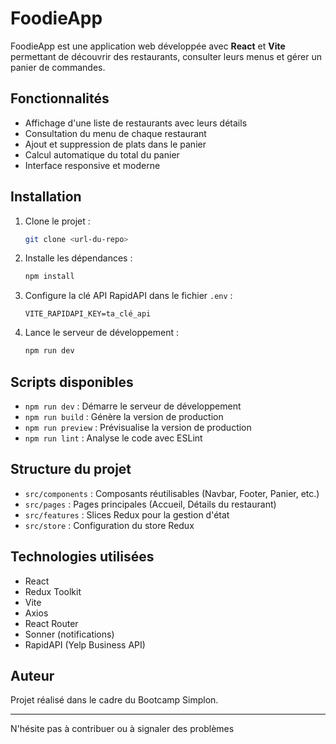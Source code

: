 # FoodieApp

FoodieApp est une application web développée avec **React** et **Vite** permettant de découvrir des restaurants, consulter leurs menus et gérer un panier de commandes.

## Fonctionnalités

- Affichage d'une liste de restaurants avec leurs détails
- Consultation du menu de chaque restaurant
- Ajout et suppression de plats dans le panier
- Calcul automatique du total du panier
- Interface responsive et moderne

## Installation

1. Clone le projet :
   ```bash
   git clone <url-du-repo>
   ```
2. Installe les dépendances :
   ```bash
   npm install
   ```
3. Configure la clé API RapidAPI dans le fichier `.env` :
   ```
   VITE_RAPIDAPI_KEY=ta_clé_api
   ```
4. Lance le serveur de développement :
   ```bash
   npm run dev
   ```

## Scripts disponibles

- `npm run dev` : Démarre le serveur de développement
- `npm run build` : Génère la version de production
- `npm run preview` : Prévisualise la version de production
- `npm run lint` : Analyse le code avec ESLint

## Structure du projet

- `src/components` : Composants réutilisables (Navbar, Footer, Panier, etc.)
- `src/pages` : Pages principales (Accueil, Détails du restaurant)
- `src/features` : Slices Redux pour la gestion d'état
- `src/store` : Configuration du store Redux

## Technologies utilisées

- React
- Redux Toolkit
- Vite
- Axios
- React Router
- Sonner (notifications)
- RapidAPI (Yelp Business API)

## Auteur

Projet réalisé dans le cadre du Bootcamp Simplon.

---

N'hésite pas à contribuer ou à signaler des problèmes